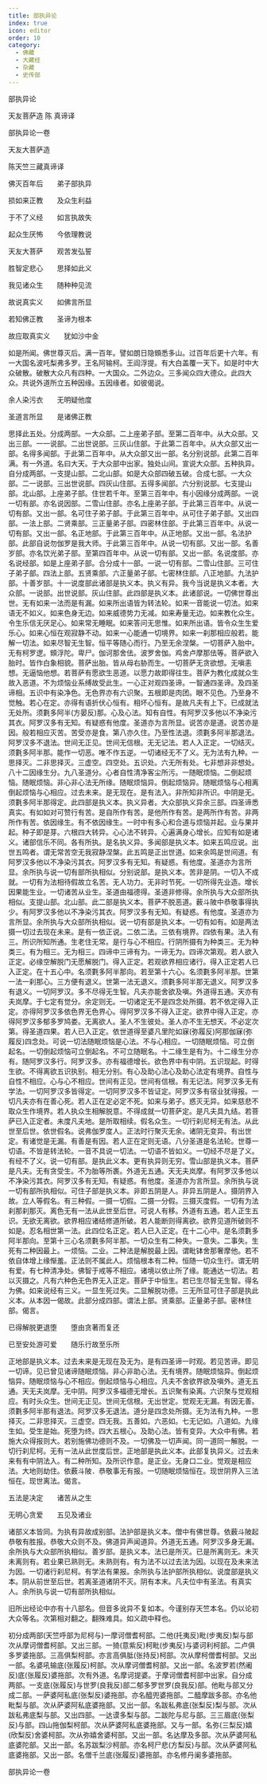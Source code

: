 ```yaml
---
title: 部执异论
index: true
icon: editor
order: 10
category:
  - 佛藏
  - 大藏经
  - 杂藏
  - 史传部
---
```


  部执异论  

天友菩萨造  陈 真谛译  

部执异论一卷  

天友大菩萨造  

陈天竺三藏真谛译  

佛灭百年后　　弟子部执异  

损如来正教　　及众生利益  

于不了义经　　如言执故失  

起众生厌怖　　今依理教说  

天友大菩萨　　观苦发弘誓  

胜智定悲心　　思择如此义  

我见诸众生　　随种种见流  

故说真实义　　如佛言所显  

若知佛正教　　圣谛为根本  

故应取真实义　　犹如沙中金  

如是所闻。佛世尊灭后。满一百年。譬如朗日隐頞悉多山。过百年后更十六年。有一大国名波吒梨弗多罗。王名阿输柯。王阎浮提。有大白盖覆一天下。如是时中大众破散。破散大众凡有四种。一大国众。二外边众。三多闻众四大德众。此四大众。共说外道所立五种因缘。五因缘者。如彼偈说。  

余人染污衣　　无明疑他度  

圣道言所显　　是诸佛正教  

思择此五处。分成两部。一大众部。二上座弟子部。至第二百年中。从大众部。又出三部。一一说部。二出世说部。三灰山住部。于此第二百年中。从大众部又出一部。名得多闻部。于此第二百年中。从大众部又出一部。名分别说部。此第二百年满。有一外道。名曰大天。于大众部中出家。独处山间。宣说大众部。五种执异。自分成两部。一支提山部。二北山部。如是大众部四破五破。合成七部。一大众部。二一说部。三出世说部。四灰山住部。五得多闻部。六分别说部。七支提山部。北山部。上座弟子部。住世若千年。至第三百年中。有小因缘分成两部。一说一切有部。亦名说因部。二雪山住部。亦名上座弟子部。于此第三百年中。从说一切有部。又出一部。名可住子弟子部。于此第三百年中。从可住子弟子部。又出四部。一法上部。二贤乘部。三正量弟子部。四密林住部。于此第三百年中。从说一切有部。又出一部。名正地部。于此第三百年中。从正地部。又出一部。名法护部。此部自说勿伽罗是我大师。于此第三百年中。从说一切有部。又出一部。名善岁部。亦名饮光弟子部。至第四百年中。从说一切有部。又出一部。名说度部。亦名说经部。如是上座弟子部。合分成十一部。一说一切有部。二雪山住部。三可住子弟子部。四法上部。五贤乘部。六正量弟子部。七密林住部。八正地部。九法护部。十善岁部。十一说度部此诸部是执义本。执义有异。我今当说是执义本者。大众部。一说部。出世说部。灰山住部。此四部是执义本。此诸部说。一切佛世尊出世。无有如来一法而是有漏。如来所出语皆为转法轮。如来一音能说一切法。如来语无不如义。如来色身无边。如来威德势力无减。如来寿量无边。如来教化众生。令生乐信无厌足心。如来常无睡眠。如来答问无思惟。如来所出语。皆令众生生爱乐心。如来心恒在观寂静不动。如来一心能通一切境界。如来一刹那相应般若。能解一切法。如来尽智无生智。恒平等随心而行。乃至无余涅槃。一切菩萨入胎中。无有柯罗逻。頞浮陀。卑尸。伽诃那舍佉。波罗舍伽。鸡舍卢摩那佉等。菩萨欲入胎时。皆作白象相貌。菩萨出胎。皆从母右胁而生。一切菩萨无贪欲想。无嗔恚想。无逼恼他想。若菩萨有愿欲生恶道。以愿力故即得往生。菩萨为教化成就众生故入恶道。不为烦恼业系缚故受此生。一心正对观四圣谛。一智通四圣谛。及四圣谛相。五识中有染净色。无色界亦有六识聚。五根即是肉团。眼不见色。乃至身不觉触。若心在定。亦得有语折伏心恒有。相坏心恒有。是故凡夫有上下。已成就法无处所。须氀多阿半(方晏反)那。心及心法。知有自性。有阿罗汉多他以不净染污其衣。阿罗汉多有无知。有疑惑有他度。圣道亦为言所显。说苦亦是道。说苦亦是因。般若相应灭苦。苦受亦是食。第八亦久住。乃至性法退。须氀多阿半那退法。阿罗汉多不退法。世间无正见。世间无信根。无无记法。若人入正定。一切结灭。须氀多阿半那。能作一切恶。唯不作五逆。一切诸经无不了义。无为法有九种。一思择灭。二非思择灭。三虚空。四空处。五识处。六无所有处。七非想非非想处。八十二因缘生分。九八圣道分。心者自性清净客尘所污。一随眠烦恼。二倒起烦恼。随眠烦恼。非心非心法无所缘。随眠烦恼异。倒起烦恼异。随眠烦恼与心相离倒起烦恼与心相应。过去未来。是无现在。是有法入。非所知非所识。中阴是无。须氀多阿半那得定。此四部是执义本。执义异者。大众部执义异余三部。四圣谛悉真实。有如如对可赞行有苦。是自所作有苦。是他所作有苦。是两所作有苦。非两所作有苦。依因缘生。有不依因缘生。一时中有多心和合道与烦恼并起。业与果并起。种子即是芽。六根四大转异。心心法不转异。心遍满身心增长。应知有如是诸义。诸部信乐不同。各有所执。是名执义异。多闻部是执义本。如来五鸣应说。出世五鸣者。谓无常苦空无我寂静涅槃。此五鸣是正出世道。如来余鸣是世间道。有阿罗汉多他以不净染污其衣。阿罗汉多有无知。有疑惑。有他度。圣道亦为言所显。余所执与说一切有部所执相似。分别说部。是执义本。苦非是阴。一切入不成就。一切有为法相待假故立名苦。无人功力。无非时节死。一切所得先业造。增长因果能生业。一切诸苦从业生。圣道由福德得。圣道非修得。余所执与大众部所执相似。支提山部。北山部。此二部是执义本。菩萨不脱恶道。薮斗陂中恭敬事得执少。有阿罗汉多他以不净染污其衣。阿罗汉多有无知。有疑惑。有他度。圣道亦为言所显。余所执与大众部所执相似。说一切有部是执义本。一切有如有。如是两法摄一切过去现在未来。是有一依正说。二依二法。三依有境界。四依有果。法入有三。所识所知所通。生老住无常。是行与心不相应。行阴所摄有为种类三。无为种类三。有为相三。无为相三。四谛中三谛有为。一谛无为。四谛次第观。若人欲入正定。必缘空解脱门无愿解脱门。得入正定。若观欲界相应诸行。得入正定若人已入正定。在十五心中。名须氀多阿半那向。若至第十六心。名须氀多阿半那。世第一法一刹那心。三方便有退义。世第一法无退义。须氀多阿半那无退义。阿罗汉多有退义。一切阿罗汉。多不尽得无生智。凡夫亦能舍欲及嗔。外道得五通。天亦有夫岚摩。于七定有觉分。余定则无。一切诸定无不是四念处所摄。若不依定得入正定。亦得阿罗汉多依色界无色界心。得阿罗汉多不得入正定。欲界中得入正定。亦得阿罗汉多郁多罗鸠娄。无离欲人。圣人不生彼处。圣人亦不生无想天。不必定次第。得圣道四果。若人已入正定。依世道得至婆凡里陀如寐(弥履反)阿那伽寐(弥履反)四念处。可说一切法随眠烦恼是心法。不与心相应。一切随眠烦恼。可立倒起名。一切倒起烦恼可立倒起名。不可立随眠名。十二缘生是有为。十二缘生分亦有。随阿罗汉多行。阿罗汉多。亦有福德增长。欲色界中有中阴。五识现起。时得生欲。不得离欲五识执别。相无分别。有心及助心法心及助心法定有境界。自性与自性不相应。心与心不相应。世间有正见。世间有信根。有无记法。阿罗汉多无有学法。一切阿罗汉多皆得定。一切阿罗汉多不皆证定。阿罗汉多有宿业犹得报。一切凡夫亦有在善心死。若人正在定必定不死。如来与弟子。惑灭无异。如来慈悲不取众生作境界。若人执众生相解脱意。不得成就一切菩萨定。是凡夫具九结。若菩萨已入正定者。未度凡夫地。是所取相续。假名众生。一切行刹尼柯无有法。从此世至后世。依世假名。说弗伽罗度人。正法时行聚灭无余。诸阴无变异。有出世定。有诸觉是无漏。有善是有因。若人正在定则无语。八分圣道是名法轮。世尊一切语。不皆是转法轮。一音不具说一切法。一切语不皆如义。一切经不尽是了义。有经不了义。说一切有部。是执此义本。更有执异则无穷。雪山部是执义本。菩萨是凡夫。无有贪受生。不为胎等所裹。外道无五通。天无夫岚摩。有阿罗汉多他以不净染污其衣。阿罗汉多有无知。有疑惑。有他度。圣道亦为言所显。余所执与说一切有部所执相似。可住子部是执义本。非即五阴是人。非异五阴是人。摄阴界入故。立人等假名。有三种假。一摄一切假。二摄一分假。三摄灭度假。一切有为法刹那刹那灭。离色无有一法从此世至后世。可说人有移。外道有五通。若人正生五识。无欲无离欲。欲界相应诸结修道所破。若人能断则得离欲。欲界见道所破则不如是。忍名相世第一法。此四位名正定。若人已入正定。在十二心中。是名须氀多阿半那向。至第十三心名须氀多阿半那。一切众生有二种失。一意失。二事失。生死有二种因最上。一烦恼。二业。二种法是解脱最上因。谓毗钵舍那奢摩他。若不依自体增上缘惭羞。正法则不属此人。烦恼根本有二种。恒随一切众生行。谓无明有爱。有七种清净处。佛智于戒等不相应。诸境以依止所了缘。能通达一切法。若以灭摄之。凡有六种色无色界无入正定。菩萨于中恒生。若已生尽智无生智。得名为佛。如来说经有三义。一显生死过失。二显解脱功德。三无所显可住子部是执此义本。从本因一偈故。此部分成四部。谓法上部。贤乘部。正量弟子部。密林住部。偈言。  

已得解脱更退堕　　堕由贪著而复还  

已至安处游可爱　　随乐行故至乐所  

正地部是执义本。过去未来是无现在及无为。是有四圣谛一时观。若见苦谛。即见一切谛。见已曾见诸谛随眠烦恼。非心非助心法。无有境界。随眠烦恼异。倒起烦恼异。随眠烦恼与心不相应。倒起烦恼与心相应。凡夫不舍欲界欲及嗔外。道无五通。天无夫岚摩。无中阴。阿罗汉多福德无增长。五识聚有染离。六识聚与觉观相应。有时头众生。世间无正见。世间无信根。无出世定。觉观无无漏。有因无善。须氀多阿半那有退法。阿罗汉多无退法。道分是四念处所摄。无为法有九种。一思择灭。二非思择灭。三虚空。四无我。五善如。六恶如。七无记如。八道如。九缘生如。受生是始。死堕为终。四大五根心。及助心法。皆有变异。大众中有佛。若施大众得报则大。若别施佛功德则不及。一切佛及一切声闻。同一道同一解脱。一切行刹尼柯。无有一法从此世度后世。正地部是执此义本。此部复执异义。过去未来有有中阴法入。有二种所知。及所识作意。是正业。无身口二业。觉观是相应法。大地则劫住。依薮斗陂．恭敬事无有报。一切随眠烦恼恒在。现世阴界入三法恒在。现世离法。偈言。  

五法是决定　　诸苦从之生  

无明心贪爱　　五见及诸业  

诸部义本皆同。为执有异故成别部。法护部是执义本。僧中有佛世尊。依薮斗陂起恭敬有胜报。恭敬大众则不及。佛道异声闻道异。外道无五通。阿罗汉多身无漏。余所执与大众部所执相似。善岁部。是执义本。法已是所灭。已是所离则无。未灭未离则有。若业果已熟则无。未熟则有。有为法不以过去法为因。以现在及未来法为因。一切诸行刹尼柯。有学法有果报。余所执与法护部所执相似。说度部是执义本。阴从前世至后世。若离圣道诸阴不灭。阴有本末。凡夫位中有圣法。有真实人。余所执与说一切有部所执相似。  

旧所出经论中亦有十八部名。但音多讹异不复如本。今谨别存天竺本名。仍以论初大众等名。次第相对翻之。翻殊难具。如义疏中释也。  

初分成两部(天竺呼部为尼柯与)一摩诃僧耆柯部。二他(托夷反)毗(步夷反)梨与部次从摩诃僧耆柯部。又出三部。一猗(意紫反)柯毗(步夷反)与婆诃利柯部。二卢俱多罗婆拖部。三高俱梨柯部。亦言高俱胝(张持反)柯部。次从摩柯僧耆柯部。又出一部。名婆吼输底(张履反)柯部。次从摩诃僧耆柯部。又出一部。名波罗若(然阇反)底(张履反)婆拖部。次有外道。名摩诃提婆。于摩诃僧耆柯部中出家。自分成两部。一支底(张履反)与世罗(良我反)部二郁多罗世罗(良我反)部。他毗与部又分成二部。一萨婆阿私底(张梨反)婆拖部。亦名醯兜婆拖部。二醯摩跋多部。亦名他毗梨与部。次从萨婆阿私底婆拖部。又出一部。名跋私弗底(张梨反)梨与部。次从跋私弗底梨与部。又出四部。一达谟多梨与部。二跋陀与尼与部。三三眉底(张梨反)与部。四山拖伽梨柯部。次从萨婆阿私底婆拖部。又与一部。名弥(三梨反)嬉(欣梨反)舍婆柯部。次从弥嬉舍婆柯部。又出一部。名达摩及多部。次从萨婆阿私底婆陀部。又出一部。名苏跋梨沙柯部。亦名柯尸悲(方梨反)与部。次从萨婆阿私底婆拖部。又出一部。名僧千兰底(张履反)婆拖部。亦名修丹阑多婆拖部。  

部执异论一卷  

